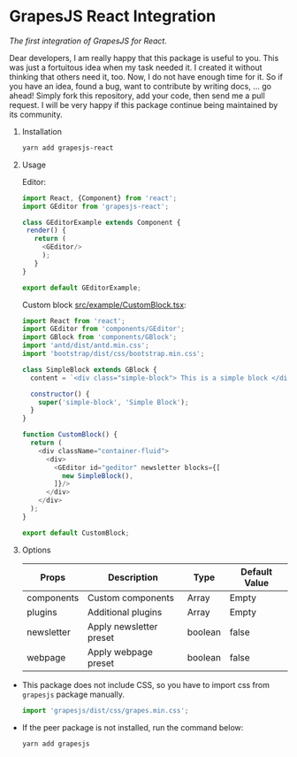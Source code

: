 GrapesJS React Integration
==========================
_The first integration of GrapesJS for React._


Dear developers, I am really happy that this package is useful to you. This was just a fortuitous idea when my task needed it. I created it without thinking that others need it, too. Now, I do not have enough time for it. So if you have an idea, found a bug, want to contribute by writing docs, ... go ahead! Simply fork this repository, add your code, then send me a pull request. I will be very happy if this package continue being maintained by its community.


1. Installation

    ```bash
    yarn add grapesjs-react
    ```

2. Usage

    Editor:
    ```javascript
    import React, {Component} from 'react';
    import GEditor from 'grapesjs-react';

    class GEditorExample extends Component {
     render() {
       return (
         <GEditor/>
         );
       }
    }

    export default GEditorExample;
    ```
    
    Custom block [src/example/CustomBlock.tsx](https://github.com/thanhtunguet/grapesjs-react/blob/master/src/example/CustomBlock.js):
    ```javascript
    import React from 'react';
    import GEditor from 'components/GEditor';
    import GBlock from 'components/GBlock';
    import 'antd/dist/antd.min.css';
    import 'bootstrap/dist/css/bootstrap.min.css';
    
    class SimpleBlock extends GBlock {
      content = `<div class="simple-block"> This is a simple block </div>`;
    
      constructor() {
        super('simple-block', 'Simple Block');
      }
    }
    
    function CustomBlock() {
      return (
        <div className="container-fluid">
          <div>
            <GEditor id="geditor" newsletter blocks={[
              new SimpleBlock(),
            ]}/>
          </div>
        </div>
      );
    }
    
    export default CustomBlock;
    ```
3. Options

    | Props      | Description             | Type                    | Default Value |
    |------------|-------------------------|-------------------------|---------------|
    | components | Custom components       | Array<GComponent>       | Empty         |
    | plugins    | Additional plugins      | Array<GPluginType>      | Empty         |
    | newsletter | Apply newsletter preset | boolean                 | false         |
    | webpage    | Apply webpage preset    | boolean                 | false         | 

* This package does not include CSS, so you have to import css from `grapesjs` package manually.

    ```javascript
    import 'grapesjs/dist/css/grapes.min.css';
    ```
* If the peer package is not installed, run the command below:

    ```bash
    yarn add grapesjs
    ```
